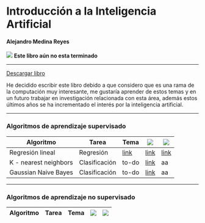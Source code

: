 # Introducción a la Inteligencia Artificial
#### Alejandro Medina Reyes
![](https://img.shields.io/badge/Versi%C3%B3n-0.6-yellow) **Este libro aún no esta terminado**

----
[Descargar libro](https://github.com/amr205/Introduccion-a-la-IA---Libro/raw/master/main.pdf)


He decidido escribir este libro debido a que considero que es una rama de la computación muy interesante, me gustaría aprender de estos temas y en un futuro trabajar en investigación relacionada con esta área, además estos últimos años se ha incrementado el interés por la inteligencia artificial.

----
### Algoritmos de aprendizaje supervisado
                    

| Algoritmo | Tarea | Tema | ![ ](https://img.shields.io/badge/C%C3%B3digo-octave-blue?style=for-the-badge&logo=octave) | ![ ](https://img.shields.io/badge/C%C3%B3digo-sklearn-brightgreen?style=for-the-badge&logo=python&logoColor=brightgreen) |
| --- | --- | --- | --- |  --- |
| Regresión lineal  | Regresión | [link](https://raw.githubusercontent.com/amr205/Introduccion-a-la-IA---Libro/master/main.pdf#section.8.5) | [link](./machine-learning/aprendizaje-supervisado/regresion-lineal/regresion_lineal.m) | [link](./machine-learning/aprendizaje-supervisado/regresion-lineal/regresion_lineal.ipynb) |
| K - nearest neighbors  | Clasificación | to-do | [link](./machine-learning/aprendizaje-supervisado/knn/knn.m) | aa |
| Gaussian Naive Bayes  | Clasificación | to-do | [link](./machine-learning/aprendizaje-supervisado/naive-baye/naive_bayes.m) | aa |

----
### Algoritmos de aprendizaje no supervisado
                    

| Algoritmo | Tarea | Tema | ![ ](https://img.shields.io/badge/C%C3%B3digo-octave-blue?style=for-the-badge&logo=octave) | ![ ](https://img.shields.io/badge/C%C3%B3digo-sklearn-brightgreen?style=for-the-badge&logo=python&logoColor=brightgreen) |
| --- | --- | --- | --- | --- |

